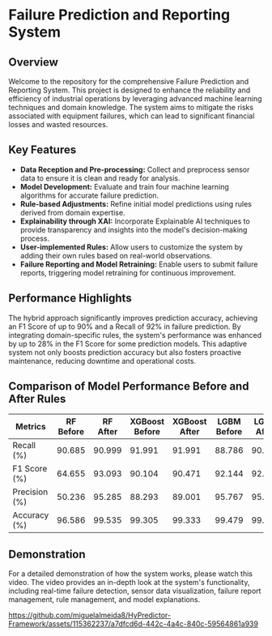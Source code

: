 # Failure Prediction and Reporting System

## Overview

Welcome to the repository for the comprehensive Failure Prediction and Reporting System. This project is designed to enhance the reliability and efficiency of industrial operations by leveraging advanced machine learning techniques and domain knowledge. The system aims to mitigate the risks associated with equipment failures, which can lead to significant financial losses and wasted resources.

## Key Features

- **Data Reception and Pre-processing:** Collect and preprocess sensor data to ensure it is clean and ready for analysis.
- **Model Development:** Evaluate and train four machine learning algorithms for accurate failure prediction.
- **Rule-based Adjustments:** Refine initial model predictions using rules derived from domain expertise.
- **Explainability through XAI:** Incorporate Explainable AI techniques to provide transparency and insights into the model's decision-making process.
- **User-implemented Rules:** Allow users to customize the system by adding their own rules based on real-world observations.
- **Failure Reporting and Model Retraining:** Enable users to submit failure reports, triggering model retraining for continuous improvement.

## Performance Highlights

The hybrid approach significantly improves prediction accuracy, achieving an F1 Score of up to 90% and a Recall of 92% in failure prediction. By integrating domain-specific rules, the system's performance was enhanced by up to 28% in the F1 Score for some prediction models. This adaptive system not only boosts prediction accuracy but also fosters proactive maintenance, reducing downtime and operational costs.

## Comparison of Model Performance Before and After Rules

| **Metrics**      | **RF Before** | **RF After** | **XGBoost Before** | **XGBoost After** | **LGBM Before** | **LGBM After** | **CatBoost Before** | **CatBoost After** | **GBM Before** | **GBM After** | **Voting Before** | **Voting After** |
|------------------|---------------|--------------|--------------------|-------------------|-----------------|----------------|---------------------|--------------------|----------------|---------------|-------------------|------------------|
| Recall (%)       | 90.685        | 90.999       | 91.991             | 91.991            | 88.786          | 90.748         | 91.413              | 91.413             | 91.003         | 92.242        | 91.003            | 91.413           |
| F1 Score (%)     | 64.655        | 93.093       | 90.104             | 90.471            | 92.144          | 92.232         | 89.303              | 90.771             | 89.576         | 90.245        | 91.055            | 91.278           |
| Precision (%)    | 50.236        | 95.285       | 88.293             | 89.001            | 95.767          | 95.855         | 87.288              | 90.137             | 88.193         | 88.333        | 91.107            | 91.143           |
| Accuracy (%)     | 96.586        | 99.535       | 99.305             | 99.333            | 99.479          | 99.547         | 99.247              | 99.547             | 98.886         | 98.950        | 99.059            | 99.081           |


## Demonstration

For a detailed demonstration of how the system works, please watch this video. The video provides an in-depth look at the system's functionality, including real-time failure detection, sensor data visualization, failure report management, rule management, and model explanations.


https://github.com/miguelalmeida8/HyPredictor-Framework/assets/115362237/a7dfcd6d-442c-4a4c-840c-59564861a939



